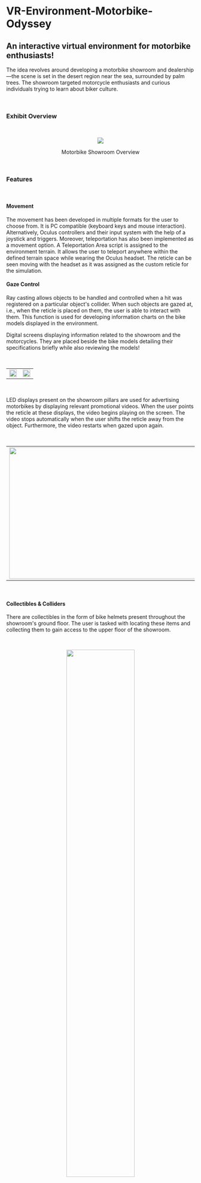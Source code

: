 # VR-Environment-Motorbike-Odyssey
<h2>An interactive virtual environment for motorbike enthusiasts!</h2>


<p>The idea revolves around developing a motorbike showroom and dealership—the scene is set in the desert region near the sea, surrounded by palm trees. The showroom targeted motorcycle enthusiasts and curious individuals trying to learn about biker culture.</p>

<br />

<h3>Exhibit Overview</h3>

<br />

<p align=middle><img src = "https://user-images.githubusercontent.com/77344922/194905711-70f72343-c1b2-455b-a343-3f0cdb33e2c9.png"></p>
<p align=middle>Motorbike Showroom Overview</p>

<br />

<h3>Features</h3>

<br />

<h4>Movement</h4>

<p>The movement has been developed in multiple formats for the user to choose from.
It is PC compatible (keyboard keys and mouse interaction). Alternatively, Oculus controllers and their input system with the help of a joystick and triggers. Moreover, teleportation has also been implemented as a movement option. A Teleportation Area script is assigned to the environment terrain. It allows the user to teleport anywhere within the defined terrain space while wearing the Oculus headset.
The reticle can be seen moving with the headset as it was assigned as the custom reticle for the simulation.</p>

<h4>Gaze Control</h4>

<p>Ray casting allows objects to be handled and controlled when a hit was registered on a particular object's collider. When such objects are gazed at, i.e., when the reticle is placed on them, the user is able to interact with them. This function is used for developing information charts on the bike models displayed in the environment. 

Digital screens displaying information related to the showroom and the motorcycles. They are placed beside the bike models detailing their specifications briefly while also reviewing the models!</p>

<br />

<table>
  <tr>
    <td><img src="https://user-images.githubusercontent.com/77344922/194906646-19c53c71-647d-4a9e-a6d0-d032a5151d2d.png" width=100% height=100%></td>
    <td><img src="https://user-images.githubusercontent.com/77344922/194914671-b7b51c66-7b99-4a95-b4b7-920716bd7690.png" width=100% height=100%></td>
  </tr>
</table>

<br />

<p>LED displays present on the showroom pillars are used for advertising motorbikes by displaying relevant promotional videos. When the user points the reticle at these displays, the video begins playing on the screen. The video stops automatically when the user shifts the reticle away from the object. Furthermore, the video restarts when gazed upon again.</p>

<br />

<table>
  <tr>
    <td><img src="https://user-images.githubusercontent.com/77344922/194908897-a73f6c96-b9e1-4834-9e35-d272f95cdc4a.png" width=600 height=350></td>
    <td><img src="https://user-images.githubusercontent.com/77344922/194909182-6853edc7-a5b0-4b1a-a8b2-485c563f8fbe.png" width=600 height=350></td>
  </tr>
</table>

<br />

<h4>Collectibles & Colliders</h4>

<p>There are collectibles in the form of bike helmets present throughout the showroom's ground floor. The user is tasked with locating these items and collecting them to gain access to the upper floor of the showroom.</p>

<br />

<p align=middle><img height=60% width=60% src = "https://user-images.githubusercontent.com/77344922/194916236-1de0d263-a34c-4f67-8f5a-23a985634927.png"></p>
<p align=middle>Helmet Collectibles</p>

<br />

<strong>Developed with &nbsp; <img height=20 width=20 src="https://user-images.githubusercontent.com/77344922/194920993-4ef0603a-2be1-4163-bbe1-9b3a8e328d6d.png">Unity Game Engine</strong>
<br />
<strong>Compatibility: &nbsp; <img height=20 width=30 src="https://user-images.githubusercontent.com/77344922/194920901-48079a2e-1309-4479-909b-0580588fbe05.png"> Oculus Quest 2  / PC</strong>
